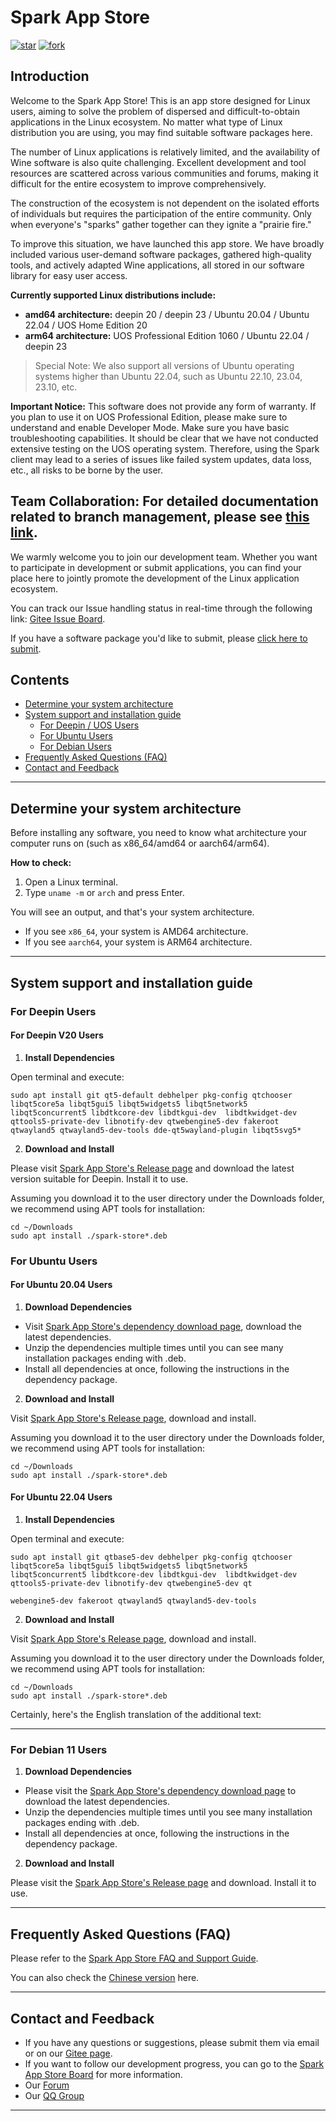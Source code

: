 # Spark App Store
[![star](https://gitee.com/deepin-community-store/spark-store/badge/star.svg?theme=gvp)](https://gitee.com/deepin-community-store/spark-store/stargazers) [![fork](https://gitee.com/deepin-community-store/spark-store/badge/fork.svg?theme=gvp)](https://gitee.com/deepin-community-store/spark-store/members)

## Introduction

Welcome to the Spark App Store! This is an app store designed for Linux users, aiming to solve the problem of dispersed and difficult-to-obtain applications in the Linux ecosystem. No matter what type of Linux distribution you are using, you may find suitable software packages here.

The number of Linux applications is relatively limited, and the availability of Wine software is also quite challenging. Excellent development and tool resources are scattered across various communities and forums, making it difficult for the entire ecosystem to improve comprehensively.

The construction of the ecosystem is not dependent on the isolated efforts of individuals but requires the participation of the entire community. Only when everyone's "sparks" gather together can they ignite a "prairie fire."

To improve this situation, we have launched this app store. We have broadly included various user-demand software packages, gathered high-quality tools, and actively adapted Wine applications, all stored in our software library for easy user access.

**Currently supported Linux distributions include:**

- **amd64 architecture:** deepin 20 / deepin 23 / Ubuntu 20.04 / Ubuntu 22.04 / UOS Home Edition 20
- **arm64 architecture:** UOS Professional Edition 1060 / Ubuntu 22.04 / deepin 23

> Special Note: We also support all versions of Ubuntu operating systems higher than Ubuntu 22.04, such as Ubuntu 22.10, 23.04, 23.10, etc.

**Important Notice:** This software does not provide any form of warranty. If you plan to use it on UOS Professional Edition, please make sure to understand and enable Developer Mode. Make sure you have basic troubleshooting capabilities. It should be clear that we have not conducted extensive testing on the UOS operating system. Therefore, using the Spark client may lead to a series of issues like failed system updates, data loss, etc., all risks to be borne by the user.

## Team Collaboration: For detailed documentation related to branch management, please see [this link](https://deepin-community-store.gitee.io/spark-wiki/#/Dev/Spark-Store-Git-Repo).

We warmly welcome you to join our development team. Whether you want to participate in development or submit applications, you can find your place here to jointly promote the development of the Linux application ecosystem.

You can track our Issue handling status in real-time through the following link: [Gitee Issue Board](https://gitee.com/deepin-community-store/spark-store/board).

If you have a software package you'd like to submit, please [click here to submit](https://upload.deepinos.org/index).

## Contents

- [Determine your system architecture](#determine-your-system-architecture)
- [System support and installation guide](#system-support-and-installation-guide)
  - [For Deepin / UOS Users](#for-deepin-users)
  - [For Ubuntu Users](#for-ubuntu-users)
  - [For Debian Users](#for-debian-users)
- [Frequently Asked Questions (FAQ)](#frequently-asked-questions-faq)
- [Contact and Feedback](#contact-and-feedback)

---

## Determine your system architecture

Before installing any software, you need to know what architecture your computer runs on (such as x86_64/amd64 or aarch64/arm64).

**How to check:**

1. Open a Linux terminal.
2. Type `uname -m` or `arch` and press Enter.

You will see an output, and that's your system architecture.

- If you see `x86_64`, your system is AMD64 architecture.
- If you see `aarch64`, your system is ARM64 architecture.

---

## System support and installation guide

### For Deepin Users

#### For Deepin V20 Users

1. **Install Dependencies**
  
  Open terminal and execute:

  ```shell
  sudo apt install git qt5-default debhelper pkg-config qtchooser libqt5core5a libqt5gui5 libqt5widgets5 libqt5network5 libqt5concurrent5 libdtkcore-dev libdtkgui-dev  libdtkwidget-dev qttools5-private-dev libnotify-dev qtwebengine5-dev fakeroot qtwayland5 qtwayland5-dev-tools dde-qt5wayland-plugin libqt5svg5*
  ```

2. **Download and Install**

  Please visit [Spark App Store's Release page](https://gitee.com/deepin-community-store/spark-store/releases) and download the latest version suitable for Deepin. Install it to use.

  Assuming you download it to the user directory under the Downloads folder, we recommend using APT tools for installation:

  ```shell
  cd ~/Downloads
  sudo apt install ./spark-store*.deb
  ```

### For Ubuntu Users

#### For Ubuntu 20.04 Users

1. **Download Dependencies**
* Visit [Spark App Store's dependency download page](https://spark-app.store/download_dependencies_latest), download the latest dependencies.
* Unzip the dependencies multiple times until you can see many installation packages ending with .deb.
* Install all dependencies at once, following the instructions in the dependency package.

2. **Download and Install**

  Visit [Spark App Store's Release page](https://gitee.com/deepin-community-store/spark-store/releases), download and install.

  Assuming you download it to the user directory under the Downloads folder, we recommend using APT tools for installation:

  ```shell
  cd ~/Downloads
  sudo apt install ./spark-store*.deb
  ```

#### For Ubuntu 22.04 Users

1. **Install Dependencies**

  Open terminal and execute:

  ```shell
  sudo apt install git qtbase5-dev debhelper pkg-config qtchooser libqt5core5a libqt5gui5 libqt5widgets5 libqt5network5 libqt5concurrent5 libdtkcore-dev libdtkgui-dev  libdtkwidget-dev qttools5-private-dev libnotify-dev qtwebengine5-dev qt

webengine5-dev fakeroot qtwayland5 qtwayland5-dev-tools
  ```

2. **Download and Install**

  Visit [Spark App Store's Release page](https://gitee.com/deepin-community-store/spark-store/releases), download and install.

  Assuming you download it to the user directory under the Downloads folder, we recommend using APT tools for installation:

  ```shell
  cd ~/Downloads
  sudo apt install ./spark-store*.deb
  ```

Certainly, here's the English translation of the additional text:

---

### For Debian 11 Users

1. **Download Dependencies**
* Please visit the [Spark App Store's dependency download page](https://spark-app.store/download_dependencies_latest) to download the latest dependencies.
* Unzip the dependencies multiple times until you see many installation packages ending with .deb.
* Install all dependencies at once, following the instructions in the dependency package.

2. **Download and Install**

  Please visit the [Spark App Store's Release page](https://gitee.com/deepin-community-store/spark-store/releases) and download. Install it to use.

---

## Frequently Asked Questions (FAQ)

Please refer to the [Spark App Store FAQ and Support Guide](https://gitee.com/deepin-community-store/spark-store/blob/dev/FAQ.md).

You can also check the [Chinese version](https://gitee.com/deepin-community-store/spark-store/blob/dev/FAQ.zh.md) here.

---

## Contact and Feedback

- If you have any questions or suggestions, please submit them via email or on our [Gitee page](https://gitee.com/deepin-community-store/spark-store/issues).
- If you want to follow our development progress, you can go to the [Spark App Store Board](https://gitee.com/deepin-community-store/spark-store/board) for more information.
- Our [Forum](https://www.deepinos.org/)
- Our [QQ Group](https://blog.shenmo.tech/post/%E6%95%85%E9%9A%9C%E5%85%AC%E5%91%8A/)

---
